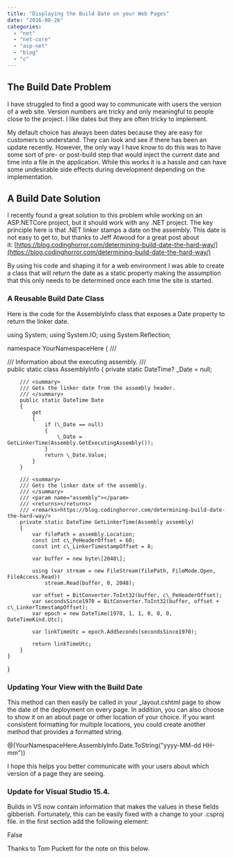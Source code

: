 ```yaml
---
title: "Displaying the Build Date on your Web Pages"
date: "2016-08-26"
categories: 
  - "net"
  - "net-core"
  - "asp-net"
  - "blog"
  - "c"
---
```


## The Build Date Problem

I have struggled to find a good way to communicate with users the version of a web site. Version numbers are tricky and only meaningful to people close to the project. I like dates but they are often tricky to implement.

My default choice has always been dates because they are easy for customers to understand. They can look and see if there has been an update recently. However, the only way I have know to do this was to have some sort of pre- or post-build step that would inject the current date and time into a file in the application. While this works it is a hassle and can have some undesirable side effects during development depending on the implementation.

## A Build Date Solution

I recently found a great solution to this problem while working on an ASP.NETCore project, but it should work with any .NET project. The key principle here is that .NET linker stamps a date on the assembly. This date is not easy to get to, but thanks to Jeff Atwood for a great post about it: [https://blog.codinghorror.com/determining-build-date-the-hard-way/](https://blog.codinghorror.com/determining-build-date-the-hard-way/)

By using his code and shaping it for a web environment I was able to create a class that will return the date as a static property making the assumption that this only needs to be determined once each time the site is started.

### A Reusable Build Date Class

Here is the code for the AssemblyInfo class that exposes a Date property to return the linker date.

using System;
using System.IO;
using System.Reflection;

namespace YourNamespaceHere
{
    /// <summary>
    /// Information about the executing assembly.
    /// </summary>
    public static class AssemblyInfo
    {
        private static DateTime? \_Date = null;

        /// <summary>
        /// Gets the linker date from the assembly header.
        /// </summary>
        public static DateTime Date
        {
            get
            {
                if (\_Date == null)
                {
                    \_Date = GetLinkerTime(Assembly.GetExecutingAssembly());
                }
                return \_Date.Value;
            }
        }

        /// <summary>
        /// Gets the linker date of the assembly.
        /// </summary>
        /// <param name="assembly"></param>
        /// <returns></returns>
        /// <remarks>https://blog.codinghorror.com/determining-build-date-the-hard-way/>
        private static DateTime GetLinkerTime(Assembly assembly)
        {
            var filePath = assembly.Location;
            const int c\_PeHeaderOffset = 60;
            const int c\_LinkerTimestampOffset = 8;

            var buffer = new byte\[2048\];

            using (var stream = new FileStream(filePath, FileMode.Open, FileAccess.Read))
                stream.Read(buffer, 0, 2048);

            var offset = BitConverter.ToInt32(buffer, c\_PeHeaderOffset);
            var secondsSince1970 = BitConverter.ToInt32(buffer, offset + c\_LinkerTimestampOffset);
            var epoch = new DateTime(1970, 1, 1, 0, 0, 0, DateTimeKind.Utc);

            var linkTimeUtc = epoch.AddSeconds(secondsSince1970);

            return linkTimeUtc;
        }
    }
}

### Updating Your View with the Build Date

This method can then easily be called in your \_layout.cshtml page to show the date of the deployment on every page. In addition, you can also choose to show it on an about page or other location of your choice. If you want consistent formatting for multiple locations, you could create another method that provides a formatted string.

@(YourNamespaceHere.AssemblyInfo.Date.ToString("yyyy-MM-dd HH-mm"))

I hope this helps you better communicate with your users about which version of a page they are seeing.

### Update for Visual Studio 15.4.

Builds in VS now contain information that makes the values in these fields gibberish. Fortunately, this can be easily fixed with a change to your .csproj file. in the first <PropertyGroup> section add the following element:

<Deterministic>False</Deterministic>

Thanks to Tom Puckett for the note on this below.

